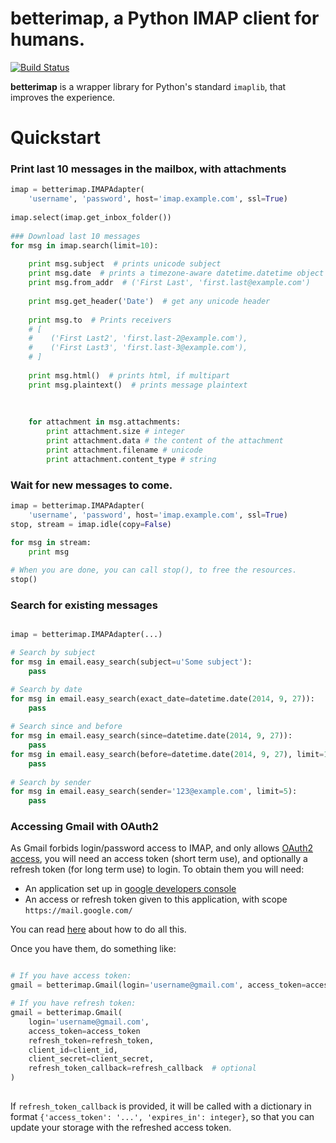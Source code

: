 # betterimap, a Python IMAP client for humans.

[![Build Status](https://travis-ci.org/ikatson/betterimap.svg?branch=master)](https://travis-ci.org/ikatson/betterimap)

**betterimap** is a wrapper library for Python's standard ```imaplib```, that
improves the experience.

# Quickstart

### Print last 10 messages in the mailbox, with attachments

```python
imap = betterimap.IMAPAdapter(
    'username', 'password', host='imap.example.com', ssl=True)
    
imap.select(imap.get_inbox_folder())
 
### Download last 10 messages
for msg in imap.search(limit=10):
    
    print msg.subject  # prints unicode subject
    print msg.date  # prints a timezone-aware datetime.datetime object
    print msg.from_addr  # ('First Last', 'first.last@example.com')
    
    print msg.get_header('Date')  # get any unicode header
    
    print msg.to  # Prints receivers
    # [
    #    ('First Last2', 'first.last-2@example.com'),
    #    ('First Last3', 'first.last-3@example.com'),
    # ]
    
    print msg.html()  # prints html, if multipart
    print msg.plaintext()  # prints message plaintext
    
    
              
    for attachment in msg.attachments:
        print attachment.size # integer
        print attachment.data # the content of the attachment
        print attachment.filename # unicode
        print attachment.content_type # string
```

### Wait for new messages to come.

```python
imap = betterimap.IMAPAdapter(
    'username', 'password', host='imap.example.com', ssl=True)
stop, stream = imap.idle(copy=False)
 
for msg in stream:
    print msg

# When you are done, you can call stop(), to free the resources.    
stop()
```

### Search for existing messages

```python

imap = betterimap.IMAPAdapter(...)

# Search by subject
for msg in email.easy_search(subject=u'Some subject'):
    pass

# Search by date 
for msg in email.easy_search(exact_date=datetime.date(2014, 9, 27)):
    pass
        
# Search since and before 
for msg in email.easy_search(since=datetime.date(2014, 9, 27)):
    pass
for msg in email.easy_search(before=datetime.date(2014, 9, 27), limit=10):
    pass            
    
# Search by sender
for msg in email.easy_search(sender='123@example.com', limit=5):
    pass    
```

### Accessing Gmail with OAuth2

As Gmail forbids login/password access to IMAP, and only allows 
[OAuth2 access](https://developers.google.com/accounts/docs/OAuth2),
you will need an access token (short term use), and optionally a refresh token 
(for long term use) to login. To obtain them you will need:

- An application set up in [google developers console](https://console.developers.google.com/project)
- An access or refresh token given to this application, with scope ```https://mail.google.com/```

You can read [here](https://developers.google.com/accounts/docs/OAuth2) about 
how to do all this.

Once you have them, do something like:

```python

# If you have access token:
gmail = betterimap.Gmail(login='username@gmail.com', access_token=access_token)

# If you have refresh token:
gmail = betterimap.Gmail(
    login='username@gmail.com',
    access_token=access_token
    refresh_token=refresh_token,
    client_id=client_id,
    client_secret=client_secret,
    refresh_token_callback=refresh_callback  # optional
)
 
```

If ```refresh_token_callback``` is provided, it will be called with a dictionary
in format ```{'access_token': '...', 'expires_in': integer}```, so that you 
can update your storage with the refreshed access token.
